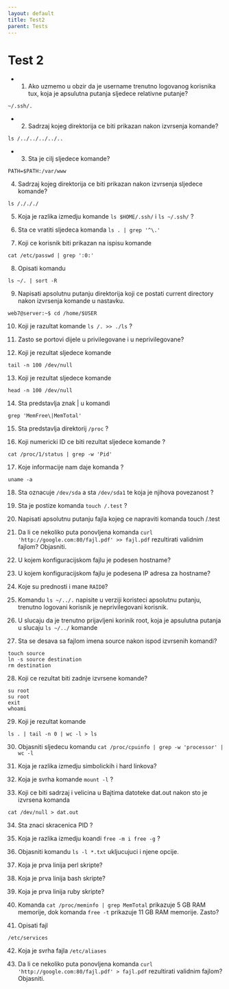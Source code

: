```yaml
---
layout: default
title: Test2    
parent: Tests
---
```


# Test 2

* 1. Ako uzmemo u obzir da je username trenutno logovanog korisnika tux, koja je apsulutna putanja sljedece relativne putanje?

````
~/.ssh/.
````

* 2. Sadrzaj kojeg direktorija ce biti prikazan nakon izvrsenja komande?

````
ls /../../../../..
````

* 3. Sta je cilj sljedece komande?

````
PATH=$PATH:/var/www
````

4. Sadrzaj kojeg direktorija ce biti prikazan nakon izvrsenja sljedece komande?

````
ls /./././
````

5. Koja je razlika izmedju komande ````ls $HOME/.ssh/````  i  ````ls ~/.ssh/```` ?


6. Sta ce vratiti sljedeca komanda ````ls . | grep '^\.'````

7. Koji ce korisnik biti prikazan na ispisu komande

````
cat /etc/passwd | grep ':0:'
````

8. Opisati komandu

````
ls ~/. | sort -R
````

9. Napisati apsolutnu putanju direktorija koji ce postati current directory nakon izvrsenja komande u nastavku.

````
web7@server:~$ cd /home/$USER
````

10. Koji je razultat komande ````ls /. >> ./ls```` ?

11. Zasto se portovi dijele u privilegovane i u neprivilegovane?

12. Koji je rezultat sljedece komande

````
tail -n 100 /dev/null
````

13. Koji je rezultat sljedece komande

````
head -n 100 /dev/null
````

14. Sta predstavlja znak | u komandi

````
grep 'MemFree\|MemTotal'
````

15. Sta predstavlja direktorij `/proc` ?

16. Koji numericki ID ce biti rezultat sljedece komande ?

````
cat /proc/1/status | grep -w 'Pid'
````

17. Koje informacije nam daje komanda ?

````
uname -a
````

18. Sta oznacuje ````/dev/sda```` a sta ````/dev/sda1```` te koja je njihova povezanost ?

19. Sta je postize komanda ````touch /.test```` ?

20. Napisati apsolutnu putanju fajla kojeg ce napraviti komanda touch /.test

21. Da li ce nekoliko puta ponovljena komanda ````curl 'http://google.com:80/fajl.pdf' >> fajl.pdf```` rezultirati validnim fajlom? Objasniti.

22. U kojem konfiguracijskom fajlu je podesen hostname?

23. U kojem konfiguracijskom fajlu je podesena IP adresa za hostname?

24. Koje su prednosti i mane ````RAID0````?

25. Komandu ````ls ~/../.```` napisite u verziji koristeci apsolutnu putanju, trenutno logovani korisnik je neprivilegovani korisnik.

26. U slucaju da je trenutno prijavljeni korinik root, koja je apsulutna putanja u slucaju ````ls ~/../```` komande


27. Sta se desava sa fajlom imena source nakon ispod izvrsenih komandi?

````
touch source
ln -s source destination
rm destination
````

28. Koji ce rezultat biti zadnje izvrsene komande?

````
su root
su root
exit
whoami
````

29. Koji je rezultat komande

````
ls . | tail -n 0 | wc -l > ls
````

30. Objasniti sljedecu komandu ````cat /proc/cpuinfo | grep -w 'processor' | wc -l````

31. Koja je razlika izmedju simbolickih i hard linkova?

32. Koja je svrha komande ````mount -l```` ?

33. Koji ce biti sadrzaj i velicina u Bajtima datoteke dat.out nakon sto je izvrsena komanda

````
cat /dev/null > dat.out
````

34. Sta znaci skracenica PID ?

35. Koja je razlika izmedju koandi ````free -m i free -g```` ?

36. Objasniti komandu `ls -l *.txt` ukljucujuci i njene opcije.

37. Koja je prva linija perl skripte?

38. Koja je prva linija bash skripte?

39. Koja je prva linija ruby skripte?

40. Komanda ````cat /proc/meminfo | grep MemTotal```` prikazuje 5 GB RAM memorije, dok komanda ````free -t```` prikazuje 11 GB RAM memorije. Zasto?


41. Opisati fajl

````
/etc/services
````

42. Koja je svrha fajla ````/etc/aliases````

43. Da li ce nekoliko puta ponovljena komanda ````curl 'http://google.com:80/fajl.pdf' > fajl.pdf```` rezultirati validnim fajlom? Objasniti.
